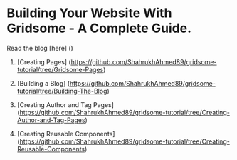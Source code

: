 # Building Your Website With Gridsome - A Complete Guide.

Read the blog [here] ()

1) [Creating Pages] (https://github.com/ShahrukhAhmed89/gridsome-tutorial/tree/Gridsome-Pages)

2) [Building a Blog] (https://github.com/ShahrukhAhmed89/gridsome-tutorial/tree/Building-The-Blog)

3) [Creating Author and Tag Pages] (https://github.com/ShahrukhAhmed89/gridsome-tutorial/tree/Creating-Author-and-Tag-Pages)

4) [Creating Reusable Components] (https://github.com/ShahrukhAhmed89/gridsome-tutorial/tree/Creating-Reusable-Components)

